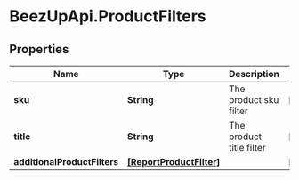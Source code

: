 # BeezUpApi.ProductFilters

## Properties
Name | Type | Description | Notes
------------ | ------------- | ------------- | -------------
**sku** | **String** | The product sku filter | [optional] 
**title** | **String** | The product title filter | [optional] 
**additionalProductFilters** | [**[ReportProductFilter]**](ReportProductFilter.md) |  | [optional] 


